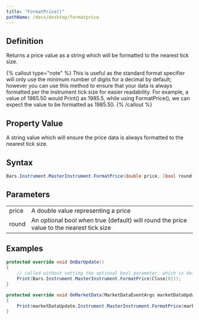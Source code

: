 ```yaml
---
title: "FormatPrice()"
pathName: /docs/desktop/formatprice
---
```


## Definition

Returns a price value as a string which will be formatted to the nearest tick size. 

{% callout type="note" %}
This is useful as the standard format specifier will only use the minimum number of digits for a decimal by default; however you can use this method to ensure that your data is always formatted per the instrument tick size for easier readability. For example, a value of 1985.50 would Print() as 1985.5, while using FormatPrice(), we can expect the value to be formatted as 1985.50.
{% /callout %}

## Property Value

A string value which will ensure the price data is always formatted to the nearest tick size.

## Syntax

```csharp
Bars.Instrument.MasterInstrument.FormatPrice(double price, [bool round])
```

## Parameters

|  |  |
| --- | --- |
| price | A double value representing a price |
| round | An optional bool when true (default) will round the price value to the nearest tick size |

## Examples

```csharp
protected override void OnBarUpdate()
{
    // called without setting the optional bool parameter, which is defaulted to true then
    Print(Bars.Instrument.MasterInstrument.FormatPrice(Close[0]));
}
```

```csharp
protected override void OnMarketData(MarketDataEventArgs marketDataUpdate)
{
    Print(marketDataUpdate.Instrument.MasterInstrument.FormatPrice(marketDataUpdate.Price));
}
```

